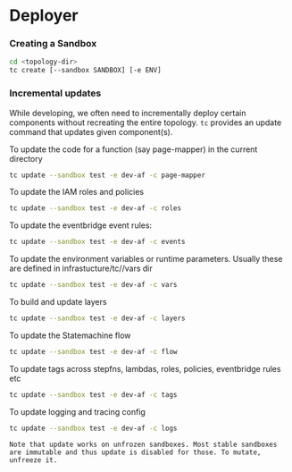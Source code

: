 # Deployer


### Creating a Sandbox

```sh
cd <topology-dir>
tc create [--sandbox SANDBOX] [-e ENV]
```


### Incremental updates

While developing, we often need to incrementally deploy certain components without recreating the entire topology. `tc` provides an update command that updates given component(s).

To update the code for a function (say page-mapper) in the current directory

```sh
tc update --sandbox test -e dev-af -c page-mapper
```

To update the IAM roles and policies

```sh
tc update --sandbox test -e dev-af -c roles
```

To update the eventbridge event rules:

```sh
tc update --sandbox test -e dev-af -c events
```

To update the environment variables or runtime parameters. Usually these are defined in infrastucture/tc/<topology>/vars dir

```sh
tc update --sandbox test -e dev-af -c vars
```

To build and update layers

```sh
tc update --sandbox test -e dev-af -c layers
```

To update the Statemachine flow

```sh
tc update --sandbox test -e dev-af -c flow

```

To update tags across stepfns, lambdas, roles, policies, eventbridge rules etc

```sh
tc update --sandbox test -e dev-af -c tags
```

To update logging and tracing config

```sh
tc update --sandbox test -e dev-af -c logs
```

```admonish info
Note that update works on unfrozen sandboxes. Most stable sandboxes are immutable and thus update is disabled for those. To mutate, unfreeze it.
